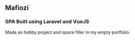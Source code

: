 ## Mafiozi

### SPA Built using Laravel and VueJS

Made as hobby project and space filler in my empty portfolio.
